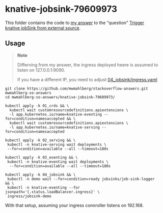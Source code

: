 knative-jobsink-79609973
========================

This folder contains the code to [my answer][myanswer] to the "question"
[Trigger knative jobSink from external source][question].

Usage
-----

> **Note**
>
> Differning from my answer, the ingress deployed heere
> is assumed to listen on 127.0.0.1:9090.
>
> If you have a different IP, you need to adjust [04_jobsink/ingress.yaml](./04_jobsink/ingress.yaml?plain=1#L8)

```plaintext
git clone https://github.com/mwmahlberg/stackoverflow-answers.git mwmahlberg-so-answers
cd mwmahlberg-so-answers/knative-jobsink-79609973/

kubectl apply -k 01_crds && \
  kubectl wait customresourcedefinitions.apiextensions \
  -l app.kubernetes.io/name=knative-eventing --for=condition=namesaccepted && \
  kubectl wait customresourcedefinitions.apiextensions \
  -l app.kubernetes.io/name=knative-serving --for=condition=namesaccepted

kubectl apply -k 02_serving && \
 kubectl -n knative-serving wait deployments \
 --for=condition=available --all --timeout=180s

kubectl apply -k 03_eventing && \
 kubectl -n knative-eventing wait deployments \
  --for=condition=available --all --timeout=180s

kubectl apply -k 04_jobsink && \
 kubectl -n demo wait --for=condition=ready jobsinks/job-sink-logger && \
 kubectl -n knative-eventing --for jsonpath='{.status.loadBalancer.ingress}' \
 ingress/jobsink-demo
```

With that setup, assuming your ingress connroller listens on 192.168.

[myanswer]: https://stackoverflow.com/a/79610285/1296707
[question]: https://stackoverflow.com/questions/79609973/trigger-knative-jobsink-from-external-source/79610285#79610285
